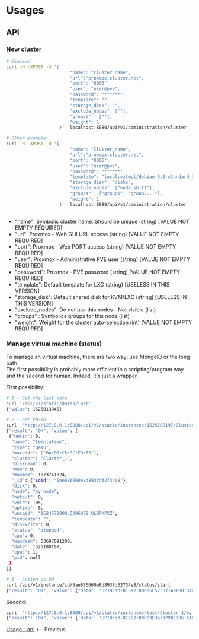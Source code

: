 # Usages

## API

### New cluster
``` bash
# Minimum:
curl -H -XPOST -d '{
                        "name": "Cluster_name",
                        "url":"proxmox.cluster.net",
                        "port": "8006",
                        "user": "user@pve",
                        "password": "******",
                        "template": "",
                        "storage_disk": "",
                        "exclude_nodes": [""],
                        "groups" : [""],
                        "weight": 1 
                    }'  localhost:8080/api/v1/administration/cluster

# Other example:
curl -H -XPOST -d '{
                        "name": "Cluster_name",
                        "url":"proxmox.cluster.net",
                        "port": "8006",
                        "user": "user@pve",
                        "password": "******",
                        "template": "local:vztmpl/debian-9.0-standard_9.0-2_amd64.tar.gz",
                        "storage_disk": "disks",
                        "exclude_nodes": ["node_shit1"],
                        "groups" : ["group1", "group2..."],
                        "weight": 1 
                    }'  localhost:8080/api/v1/administration/cluster
                    
```

* "name": Symbolic cluster name. Should be unique (string)  [VALUE NOT EMPTY REQUIRED]
* "url":  Proxmox - Web GUI URL access (string)           [VALUE NOT EMPTY REQUIRED] 
* "port": Proxmox - Web PORT access (string)              [VALUE NOT EMPTY REQUIRED]
* "user": Proxmox - Administrative PVE user (string)      [VALUE NOT EMPTY REQUIRED]
* "password": Proxmox - PVE password (string)             [VALUE NOT EMPTY REQUIRED]
* "template": Default template for LXC (string)           [USELESS IN THIS VERSION]
* "storage_disk": Default shared disk for KVM/LXC (string) [USELESS IN THIS VERSION]
* "exclude_nodes": Do not use this nodes - Not visible (list) 
* "groups" : Symbolics groups for this node (list)
* "weight": Weight for the cluster auto-selection (int) [VALUE NOT EMPTY REQUIRED]


### Manage virtual machine (status)
To manage an virtual machine, there are two way: use MongoID or the long path.  
The first possibility is probably more efficient in a scripting/program way and the second for human.
Indeed, it's just a wrapper.

First possibility:
```bash
# 1 - Get the last date
curl '/api/v1/static/dates/last' 
{"value": 1525013945}

# 2 - Get VM-ID
curl  'http://127.0.0.1:8080/api/v1/static/instances/1525188197/Cluster_1/my_node/105'  
{"result": "OK", "value": [
 {"netin": 0,
  "name": "templatevm", 
  "type": "qemu", 
  "macaddr": ["BA:B6:C5:8C:F3:55"],
  "cluster": "Cluster_1", 
  "diskread": 0,
  "mem": 0, 
  "maxmem": 1073741824, 
  "_id": {"$oid": "5ae886660e8d893fd32734e8"}, 
  "disk": 0, 
  "node": "my_node",
  "netout": 0,
  "vmid": 105,
  "uptime": 0, 
  "uniqid": "1524672808.5396078_ULBPKPXZ",
  "template": "", 
  "diskwrite": 0, 
  "status": "stopped", 
  "cpu": 0, 
  "maxdisk": 53687091200,
  "date": 1525188197, 
  "cpus": 1, 
  "pid": null
 }
]}

# 3 - Action on VM
curl /api/v1/instance/id/5ae886660e8d893fd32734e8/status/start
{"result": "OK", "value": {"data": "UPID:sd-81592:00006C57:371A9F0B:5AE8884D:qmstart:105:api@pve:"}}%  
```

Second:
```bash
curl  'http://127.0.0.1:8080/api/v1/static/instances/last/Cluster_1/my_node/510/stop' 
{"result": "OK", "value": {'data': 'UPID:sd-81592:00003E35:379BC306:5AE9D2E7:qmstop:510:api@pve:'}}%  
```


[Usage - api](07-api.md) <-- Previous
